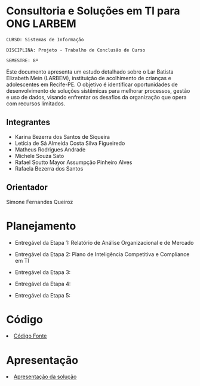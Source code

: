 # Consultoria e Soluções em TI para ONG LARBEM

`CURSO: Sistemas de Informação`

`DISCIPLINA: Projeto - Trabalho de Conclusão de Curso`

`SEMESTRE: 8º`

Este documento apresenta um estudo detalhado sobre o Lar Batista Elizabeth Mein (LARBEM), instituição de acolhimento de crianças e adolescentes em Recife-PE. 
O objetivo é identificar oportunidades de desenvolvimento de soluções sistêmicas para melhorar processos, gestão e uso de dados, visando enfrentar os desafios da organização que opera com recursos limitados.

## Integrantes

* Karina Bezerra dos Santos de Siqueira
* Letícia de Sá Almeida Costa Silva Figueiredo
* Matheus Rodrigues Andrade
* Michele Souza Sato
* Rafael Soutto Mayor Assumpção Pinheiro Alves
* Rafaela Bezerra dos Santos

## Orientador

Simone Fernandes Queiroz

# Planejamento

* Entregável da Etapa 1:
Relatório de Análise Organizacional e de Mercado  

* Entregável da Etapa 2: 
Plano de Inteligência Competitiva e Compliance em TI

* Entregável da Etapa 3:
* Entregável da Etapa 4:
* Entregável da Etapa 5:

# Código

<li><a href="src/README.md"> Código Fonte</a></li>

# Apresentação

<li><a href="presentation/README.md"> Apresentação da solução</a></li>
